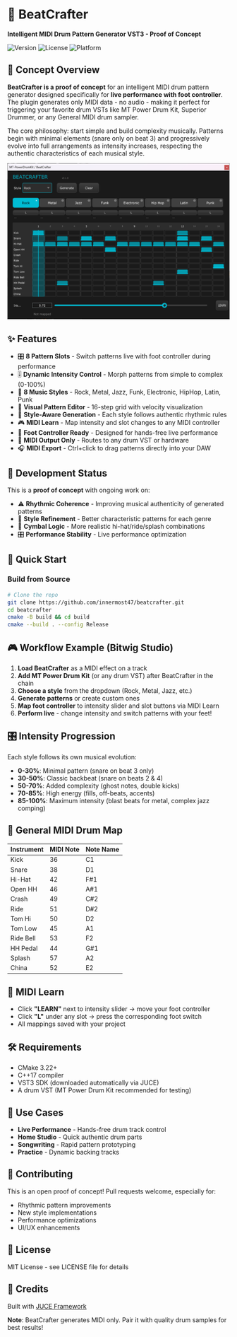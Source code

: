 # 🥁 BeatCrafter

**Intelligent MIDI Drum Pattern Generator VST3 - Proof of Concept**

![Version](https://img.shields.io/badge/version-0.1.0-blue)
![License](https://img.shields.io/badge/license-MIT-green)
![Platform](https://img.shields.io/badge/platform-Win%20%7C%20Mac%20%7C%20Linux-lightgrey)

## 🎯 Concept Overview

**BeatCrafter is a proof of concept** for an intelligent MIDI drum pattern generator designed specifically for **live performance with foot controller**. The plugin generates only MIDI data - no audio - making it perfect for triggering your favorite drum VSTs like MT Power Drum Kit, Superior Drummer, or any General MIDI drum sampler.

The core philosophy: start simple and build complexity musically. Patterns begin with minimal elements (snare only on beat 3) and progressively evolve into full arrangements as intensity increases, respecting the authentic characteristics of each musical style.

![screenshot](./screenshot.png)

## ✨ Features
- 🎛️ **8 Pattern Slots** - Switch patterns live with foot controller during performance
- 🎚️ **Dynamic Intensity Control** - Morph patterns from simple to complex (0-100%)
- 🎸 **8 Music Styles** - Rock, Metal, Jazz, Funk, Electronic, HipHop, Latin, Punk
- 🎹 **Visual Pattern Editor** - 16-step grid with velocity visualization
- 🎯 **Style-Aware Generation** - Each style follows authentic rhythmic rules
- 🎮 **MIDI Learn** - Map intensity and slot changes to any MIDI controller
- 🦶 **Foot Controller Ready** - Designed for hands-free live performance
- 📡 **MIDI Output Only** - Routes to any drum VST or hardware
- 🎧 **MIDI Export** - Ctrl+click to drag patterns directly into your DAW

## 🚧 Development Status

This is a **proof of concept** with ongoing work on:

- ⚠️ **Rhythmic Coherence** - Improving musical authenticity of generated patterns
- 🎵 **Style Refinement** - Better characteristic patterns for each genre
- 🥁 **Cymbal Logic** - More realistic hi-hat/ride/splash combinations
- 🎛️ **Performance Stability** - Live performance optimization

## 🚀 Quick Start

### Build from Source

```bash
# Clone the repo
git clone https://github.com/innermost47/beatcrafter.git
cd beatcrafter
cmake -B build && cd build
cmake --build . --config Release
```

## 🎮 Workflow Example (Bitwig Studio)

1. **Load BeatCrafter** as a MIDI effect on a track
2. **Add MT Power Drum Kit** (or any drum VST) after BeatCrafter in the chain
3. **Choose a style** from the dropdown (Rock, Metal, Jazz, etc.)
4. **Generate patterns** or create custom ones
5. **Map foot controller** to intensity slider and slot buttons via MIDI Learn
6. **Perform live** - change intensity and switch patterns with your feet!

## 🎛️ Intensity Progression

Each style follows its own musical evolution:

- **0-30%**: Minimal pattern (snare on beat 3 only)
- **30-50%**: Classic backbeat (snare on beats 2 & 4)
- **50-70%**: Added complexity (ghost notes, double kicks)
- **70-85%**: High energy (fills, off-beats, accents)
- **85-100%**: Maximum intensity (blast beats for metal, complex jazz comping)

## 🥁 General MIDI Drum Map

| Instrument | MIDI Note | Note Name |
| ---------- | --------- | --------- |
| Kick       | 36        | C1        |
| Snare      | 38        | D1        |
| Hi-Hat     | 42        | F#1       |
| Open HH    | 46        | A#1       |
| Crash      | 49        | C#2       |
| Ride       | 51        | D#2       |
| Tom Hi     | 50        | D2        |
| Tom Low    | 45        | A1        |
| Ride Bell  | 53        | F2        |
| HH Pedal   | 44        | G#1       |
| Splash     | 57        | A2        |
| China      | 52        | E2        |

## 🎹 MIDI Learn

- Click **"LEARN"** next to intensity slider → move your foot controller
- Click **"L"** under any slot → press the corresponding foot switch
- All mappings saved with your project

## 🛠️ Requirements

- CMake 3.22+
- C++17 compiler
- VST3 SDK (downloaded automatically via JUCE)
- A drum VST (MT Power Drum Kit recommended for testing)

## 🎪 Use Cases

- **Live Performance** - Hands-free drum track control
- **Home Studio** - Quick authentic drum parts
- **Songwriting** - Rapid pattern prototyping
- **Practice** - Dynamic backing tracks

## 🤝 Contributing

This is an open proof of concept! Pull requests welcome, especially for:

- Rhythmic pattern improvements
- New style implementations
- Performance optimizations
- UI/UX enhancements

## 📄 License

MIT License - see LICENSE file for details

## 🙏 Credits

Built with [JUCE Framework](https://juce.com/)

**Note**: BeatCrafter generates MIDI only. Pair it with quality drum samples for best results!
